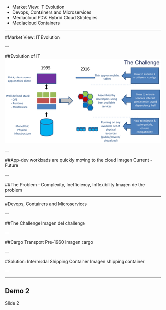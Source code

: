 * Market View: IT Evolution
* Devops, Containers and Microservices
* Mediacloud POV: Hybrid Cloud Strategies
* Mediacloud Containers

---

<!-- .slide: data-background="#8dc63f" -->
#Market View: IT Evolution

--

##Evolution of IT
![alt text](images/thechallenge.png "Logo Title Text 1")

--

##App-dev workloads are quickly moving to the cloud
Imagen Current - Future

--

##The Problem – Complexity, Inefficiency, Inflexibility
Imagen de the problem

---

<!-- .slide: data-background="#8dc63f" -->
#Devops, Containers and Microservices

--

##The Challenge
Imagen del challenge

--

##Cargo Transport Pre-1960
Imagen cargo

--

#Solution: Intermodal Shipping Container
Imagen shipping container

--



---

## Demo 2
Slide 2
